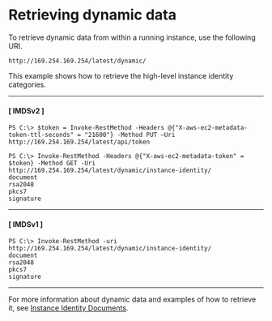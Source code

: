 # Retrieving dynamic data<a name="instancedata-dynamic-data-retrieval"></a>

To retrieve dynamic data from within a running instance, use the following URI\. 

```
http://169.254.169.254/latest/dynamic/
```

This example shows how to retrieve the high\-level instance identity categories\.

------
#### [ IMDSv2 ]

```
PS C:\> $token = Invoke-RestMethod -Headers @{"X-aws-ec2-metadata-token-ttl-seconds" = "21600"} -Method PUT –Uri http://169.254.169.254/latest/api/token
```

```
PS C:\> Invoke-RestMethod -Headers @{"X-aws-ec2-metadata-token" = $token} -Method GET -Uri http://169.254.169.254/latest/dynamic/instance-identity/
document
rsa2048
pkcs7
signature
```

------
#### [ IMDSv1 ]

```
PS C:\> Invoke-RestMethod -uri http://169.254.169.254/latest/dynamic/instance-identity/
document
rsa2048
pkcs7
signature
```

------

For more information about dynamic data and examples of how to retrieve it, see [Instance Identity Documents](instance-identity-documents.md)\.